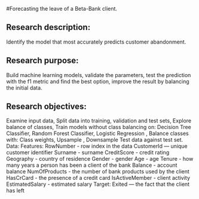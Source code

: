 #Forecasting the leave of a Beta-Bank client.

## Research description: 
Identify the model that most accurately predicts customer abandonment.

## Research purpose: 
Build machine learning models, validate the parameters, test the prediction with the f1 metric and find the best option, improve the result by balancing the initial data.

## Research objectives:

Examine input data,
Split data into training, validation and test sets,
Explore balance of classes,
Train models without class balancing on:
Decision Tree Classifier,
Random Forest Classifier,
Logistic Regression ,
Balance classes with:
Class weights,
Upsample ,
Downsample
Test data against test set. Data: Features:
RowNumber - row index in the data
CustomerId — unique customer identifier
Surname - surname
CreditScore - credit rating
Geography - country of residence
Gender - gender
Age - age
Tenure - how many years a person has been a client of the bank
Balance - account balance
NumOfProducts - the number of bank products used by the client
HasCrCard - the presence of a credit card
IsActiveMember - client activity
EstimatedSalary - estimated salary Target:
Exited — the fact that the client has left

